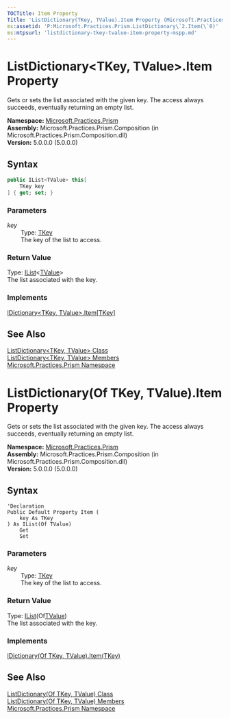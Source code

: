 ```yaml
---
TOCTitle: Item Property
Title: 'ListDictionary(TKey, TValue).Item Property (Microsoft.Practices.Prism)'
ms:assetid: 'P:Microsoft.Practices.Prism.ListDictionary\`2.Item(\`0)'
ms:mtpsurl: 'listdictionary-tkey-tvalue-item-property-mspp.md'
---
```


# ListDictionary&lt;TKey, TValue&gt;.Item Property

Gets or sets the list associated with the given key. The access always succeeds, eventually returning an empty list.

**Namespace:** [Microsoft.Practices.Prism](/patterns-practices/reference/mspp-namespace)  
**Assembly:** Microsoft.Practices.Prism.Composition (in Microsoft.Practices.Prism.Composition.dll)  
**Version:** 5.0.0.0 (5.0.0.0)

## Syntax

```C#
public IList<TValue> this[
	TKey key
] { get; set; }
```

### Parameters

*key*    
&nbsp;&nbsp;&nbsp;&nbsp;&nbsp;&nbsp;&nbsp;&nbsp;Type: [TKey](/patterns-practices/reference/listdictionary-tkey-tvalue-class-mspp)  
&nbsp;&nbsp;&nbsp;&nbsp;&nbsp;&nbsp;&nbsp;&nbsp;The key of the list to access.

### Return Value

Type: [IList](http://msdn.microsoft.com/en-us/library/5y536ey6)&lt;[TValue](/patterns-practices/reference/listdictionary-tkey-tvalue-class-mspp)&gt;  
The list associated with the key.

### Implements

[IDictionary&lt;TKey, TValue&gt;.Item[TKey]](http://msdn.microsoft.com/en-us/library/zyxt2e2h)

## See Also

[ListDictionary&lt;TKey, TValue&gt; Class](/patterns-practices/reference/listdictionary-tkey-tvalue-class-mspp)  
[ListDictionary&lt;TKey, TValue&gt; Members](/patterns-practices/reference/listdictionary-tkey-tvalue-members-mspp)  
[Microsoft.Practices.Prism Namespace](/patterns-practices/reference/mspp-namespace)  

# ListDictionary(Of TKey, TValue).Item Property

Gets or sets the list associated with the given key. The access always succeeds, eventually returning an empty list.

**Namespace:** [Microsoft.Practices.Prism](/patterns-practices/reference/mspp-namespace)  
**Assembly:** Microsoft.Practices.Prism.Composition (in Microsoft.Practices.Prism.Composition.dll)  
**Version:** 5.0.0.0 (5.0.0.0)

## Syntax

```VB
'Declaration
Public Default Property Item ( 
	key As TKey
) As IList(Of TValue)
	Get
	Set
```

### Parameters

*key*    
&nbsp;&nbsp;&nbsp;&nbsp;&nbsp;&nbsp;&nbsp;&nbsp;Type: [TKey](/patterns-practices/reference/listdictionary-tkey-tvalue-class-mspp)  
&nbsp;&nbsp;&nbsp;&nbsp;&nbsp;&nbsp;&nbsp;&nbsp;The key of the list to access.

### Return Value

Type: [IList](http://msdn.microsoft.com/en-us/library/5y536ey6)(Of[TValue](/patterns-practices/reference/listdictionary-tkey-tvalue-class-mspp))  
The list associated with the key.

### Implements

[IDictionary(Of TKey, TValue).Item(TKey)](http://msdn.microsoft.com/en-us/library/zyxt2e2h)

## See Also

[ListDictionary(Of TKey, TValue) Class](/patterns-practices/reference/listdictionary-tkey-tvalue-class-mspp)  
[ListDictionary(Of TKey, TValue) Members](/patterns-practices/reference/listdictionary-tkey-tvalue-members-mspp)  
[Microsoft.Practices.Prism Namespace](/patterns-practices/reference/mspp-namespace)  